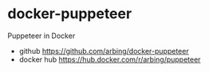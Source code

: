 # docker-puppeteer

Puppeteer in Docker

- github https://github.com/arbing/docker-puppeteer
- docker hub https://hub.docker.com/r/arbing/puppeteer
